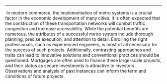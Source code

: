   

------

​    In modern commerce, the implementation of metro systems is a crucial factor in the economic development of many cities. It is often expected that the construction of these transportation networks will combat traffic congestion and increase accessibility. While the potential benefits are numerous, the attributes of a successful metro system include thorough planning, precise execution, and attention to detail. Enrolling the right professionals, such as experienced engineers, is most of all necessary for the success of such projects. Additionally, contrasting approaches and traits can lead to innovative solutions and conventional practices should be questioned. Mortgages are often used to finance these large-scale projects, and their status as secure investments is attractive to investors. Observations and analysis of past instances can inform the term and conditions of future projects.